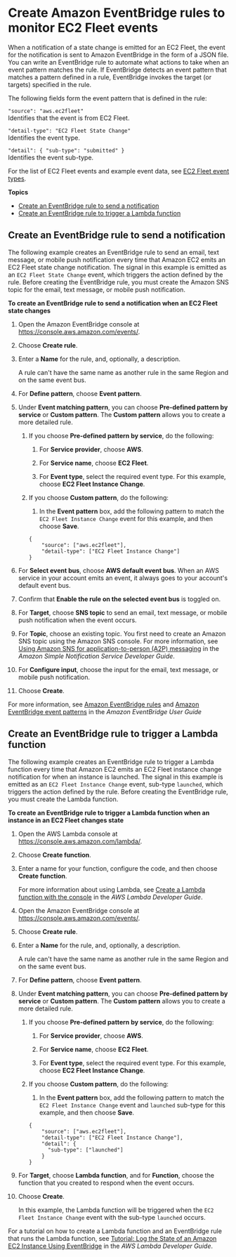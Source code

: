 # Create Amazon EventBridge rules to monitor EC2 Fleet events<a name="ec2-fleet-using-eventbridge"></a>

When a notification of a state change is emitted for an EC2 Fleet, the event for the notification is sent to Amazon EventBridge in the form of a JSON file\. You can write an EventBridge rule to automate what actions to take when an event pattern matches the rule\. If EventBridge detects an event pattern that matches a pattern defined in a rule, EventBridge invokes the target \(or targets\) specified in the rule\.

The following fields form the event pattern that is defined in the rule:

`"source": "aws.ec2fleet"`  
Identifies that the event is from EC2 Fleet\.

`"detail-type": "EC2 Fleet State Change"`  
Identifies the event type\.

`"detail": { "sub-type": "submitted" }`  
Identifies the event sub\-type\.

For the list of EC2 Fleet events and example event data, see [EC2 Fleet event types](ec2-fleet-event-types.md)\.

**Topics**
+ [Create an EventBridge rule to send a notification](#eventbridge-send-notification)
+ [Create an EventBridge rule to trigger a Lambda function](#eventbridge-trigger-lambda)

## Create an EventBridge rule to send a notification<a name="eventbridge-send-notification"></a>

The following example creates an EventBridge rule to send an email, text message, or mobile push notification every time that Amazon EC2 emits an EC2 Fleet state change notification\. The signal in this example is emitted as an `EC2 Fleet State Change` event, which triggers the action defined by the rule\. Before creating the EventBridge rule, you must create the Amazon SNS topic for the email, text message, or mobile push notification\.

**To create an EventBridge rule to send a notification when an EC2 Fleet state changes**

1. Open the Amazon EventBridge console at [https://console\.aws\.amazon\.com/events/](https://console.aws.amazon.com/events/)\.

1. Choose **Create rule**\.

1. Enter a **Name** for the rule, and, optionally, a description\.

   A rule can't have the same name as another rule in the same Region and on the same event bus\.

1. For **Define pattern**, choose **Event pattern**\.

1. Under **Event matching pattern**, you can choose **Pre\-defined pattern by service** or **Custom pattern**\. The **Custom pattern** allows you to create a more detailed rule\.

   1. If you choose **Pre\-defined pattern by service**, do the following:

      1. For **Service provider**, choose **AWS**\.

      1. For **Service name**, choose **EC2 Fleet**\.

      1. For **Event type**, select the required event type\. For this example, choose **EC2 Fleet Instance Change**\.

   1. If you choose **Custom pattern**, do the following:

      1. In the **Event pattern** box, add the following pattern to match the `EC2 Fleet Instance Change` event for this example, and then choose **Save**\.

        ```
        {
            "source": ["aws.ec2fleet"],
            "detail-type": ["EC2 Fleet Instance Change"]
        }
        ```

1. For **Select event bus**, choose **AWS default event bus**\. When an AWS service in your account emits an event, it always goes to your account's default event bus\.

1. Confirm that **Enable the rule on the selected event bus** is toggled on\. 

1. For **Target**, choose **SNS topic** to send an email, text message, or mobile push notification when the event occurs\.

1. For **Topic**, choose an existing topic\. You first need to create an Amazon SNS topic using the Amazon SNS console\. For more information, see [Using Amazon SNS for application\-to\-person \(A2P\) messaging](https://docs.aws.amazon.com/sns/latest/dg/sns-user-notifications.html) in the *Amazon Simple Notification Service Developer Guide*\.

1. For **Configure input**, choose the input for the email, text message, or mobile push notification\.

1. Choose **Create**\.

For more information, see [Amazon EventBridge rules](https://docs.aws.amazon.com/eventbridge/latest/userguide/eb-rules.html) and [Amazon EventBridge event patterns](https://docs.aws.amazon.com/eventbridge/latest/userguide/eb-event-patterns.html) in the *Amazon EventBridge User Guide*

## Create an EventBridge rule to trigger a Lambda function<a name="eventbridge-trigger-lambda"></a>

The following example creates an EventBridge rule to trigger a Lambda function every time that Amazon EC2 emits an EC2 Fleet instance change notification for when an instance is launched\. The signal in this example is emitted as an `EC2 Fleet Instance Change` event, sub\-type `launched`, which triggers the action defined by the rule\. Before creating the EventBridge rule, you must create the Lambda function\.

**To create an EventBridge rule to trigger a Lambda function when an instance in an EC2 Fleet changes state**

1. Open the AWS Lambda console at [https://console\.aws\.amazon\.com/lambda/](https://console.aws.amazon.com/lambda/)\.

1. Choose **Create function**\.

1. Enter a name for your function, configure the code, and then choose **Create function**\.

   For more information about using Lambda, see [Create a Lambda function with the console](https://docs.aws.amazon.com/lambda/latest/dg/getting-started-create-function.html) in the *AWS Lambda Developer Guide*\.

1. Open the Amazon EventBridge console at [https://console\.aws\.amazon\.com/events/](https://console.aws.amazon.com/events/)\.

1. Choose **Create rule**\.

1. Enter a **Name** for the rule, and, optionally, a description\.

   A rule can't have the same name as another rule in the same Region and on the same event bus\.

1. For **Define pattern**, choose **Event pattern**\.

1. Under **Event matching pattern**, you can choose **Pre\-defined pattern by service** or **Custom pattern**\. The **Custom pattern** allows you to create a more detailed rule\.

   1. If you choose **Pre\-defined pattern by service**, do the following:

      1. For **Service provider**, choose **AWS**\.

      1. For **Service name**, choose **EC2 Fleet**\.

      1. For **Event type**, select the required event type\. For this example, choose **EC2 Fleet Instance Change**\.

   1. If you choose **Custom pattern**, do the following:

      1. In the **Event pattern** box, add the following pattern to match the `EC2 Fleet Instance Change` event and `launched` sub\-type for this example, and then choose **Save**\.

        ```
        {
            "source": ["aws.ec2fleet"],
            "detail-type": ["EC2 Fleet Instance Change"],
            "detail": {
              "sub-type": ["launched"]
            }
        }
        ```

1. For **Target**, choose **Lambda function**, and for **Function**, choose the function that you created to respond when the event occurs\.

1. Choose **Create**\.

   In this example, the Lambda function will be triggered when the `EC2 Fleet Instance Change` event with the sub\-type `launched` occurs\.

For a tutorial on how to create a Lambda function and an EventBridge rule that runs the Lambda function, see [Tutorial: Log the State of an Amazon EC2 Instance Using EventBridge](https://docs.aws.amazon.com/eventbridge/latest/userguide/log-ec2-instance-state.html) in the *AWS Lambda Developer Guide*\.